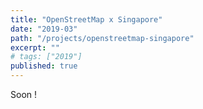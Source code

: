 ```yaml
---
title: "OpenStreetMap x Singapore"
date: "2019-03"
path: "/projects/openstreetmap-singapore"
excerpt: ""
# tags: ["2019"]
published: true
---
```


Soon !
